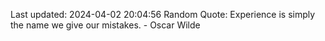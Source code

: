 Last updated: 2024-04-02 20:04:56
Random Quote: Experience is simply the name we give our mistakes. - Oscar Wilde